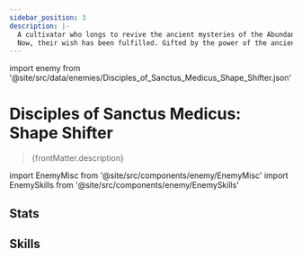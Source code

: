 ```yaml
---
sidebar_position: 3
description: |-
  A cultivator who longs to revive the ancient mysteries of the Abundance, and to guide the Xianzhou natives back on the liberating path of immortality.
  Now, their wish has been fulfilled. Gifted by the power of the ancient miracle and using it as both weapon and armor, they managed to touch on the secret of immortality.
---
```


import enemy from '@site/src/data/enemies/Disciples_of_Sanctus_Medicus_Shape_Shifter.json'

# Disciples of Sanctus Medicus: Shape Shifter
<blockquote>{frontMatter.description}</blockquote>

import EnemyMisc from '@site/src/components/enemy/EnemyMisc'
import EnemySkills from '@site/src/components/enemy/EnemySkills'

## Stats

<EnemyMisc enemy={enemy} variant={0} />

## Skills

<EnemySkills enemy={enemy} variant={0} />
